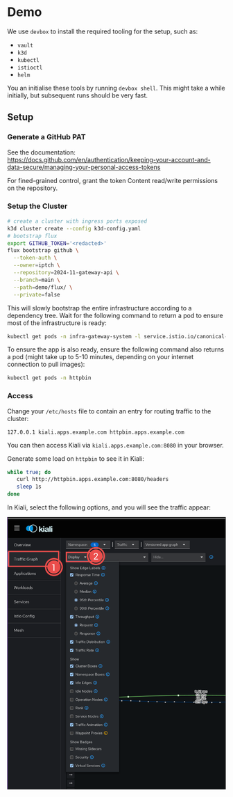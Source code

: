# Demo

We use `devbox` to install the required tooling for the setup, such as:

- `vault`
- `k3d`
- `kubectl`
- `istioctl`
- `helm`

You an initialise these tools by running `devbox shell`. This might take a while initially, but
subsequent runs should be very fast.

## Setup

### Generate a GitHub PAT

See the documentation: https://docs.github.com/en/authentication/keeping-your-account-and-data-secure/managing-your-personal-access-tokens

For fined-grained control, grant the token Content read/write permissions on the repository.

### Setup the Cluster

```bash
# create a cluster with ingress ports exposed
k3d cluster create --config k3d-config.yaml
# bootstrap flux
export GITHUB_TOKEN='<redacted>'
flux bootstrap github \
  --token-auth \
  --owner=iptch \
  --repository=2024-11-gateway-api \
  --branch=main \
  --path=demo/flux/ \
  --private=false
```

This will slowly bootstrap the entire infrastructure according to a dependency tree. Wait for the
following command to return a pod to ensure most of the infrastructure is ready:

```bash
kubectl get pods -n infra-gateway-system -l service.istio.io/canonical-name=prod-gateway-istio
```

To ensure the app is also ready, ensure the following command also returns a pod (might take up to
5-10 minutes, depending on your internet connection to pull images):

```bash
kubectl get pods -n httpbin
```

### Access

Change your `/etc/hosts` file to contain an entry for routing traffic to the cluster:

```
127.0.0.1 kiali.apps.example.com httpbin.apps.example.com
```

You can then access Kiali via `kiali.apps.example.com:8080` in your browser.

Generate some load on `httpbin` to see it in Kiali:

```bash
while true; do
   curl http://httpbin.apps.example.com:8080/headers
   sleep 1s
done
```

In Kiali, select the following options, and you will see the traffic appear:

![](./assets/kiali-options.png)
